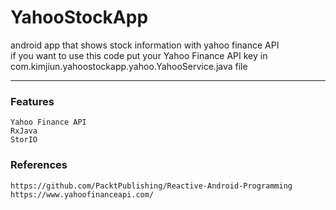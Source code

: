 # YahooStockApp  

android app that shows stock information with yahoo finance API  
if you want to use this code put your Yahoo Finance API key in com.kimjiun.yahoostockapp.yahoo.YahooService.java file

------------

### Features
    Yahoo Finance API
    RxJava  
    StorIO  

### References
	https://github.com/PacktPublishing/Reactive-Android-Programming
    https://www.yahoofinanceapi.com/